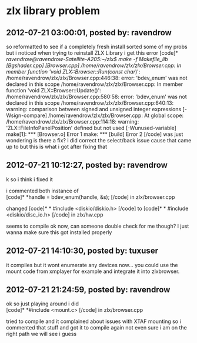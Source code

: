 # zlx library problem

## 2012-07-21 03:00:01, posted by: ravendrow

so reformatted to see if a completely fresh install sorted some of my probs but i noticed when trying to reinstall ZLX Library i get this error [code]* *ravendrow@ravendrow-Satellite-A205:~/zlx$ make -f Makefile\_lib [Bgshader.cpp] [Browser.cpp] /home/ravendrow/zlx/zlx/Browser.cpp: In member function 'void ZLX::Browser::Run(const char*)': /home/ravendrow/zlx/zlx/Browser.cpp:446:38: error: 'bdev\_enum' was not declared in this scope /home/ravendrow/zlx/zlx/Browser.cpp: In member function 'void ZLX::Browser::Update()': /home/ravendrow/zlx/zlx/Browser.cpp:580:58: error: 'bdev\_enum' was not declared in this scope /home/ravendrow/zlx/zlx/Browser.cpp:640:13: warning: comparison between signed and unsigned integer expressions [-Wsign-compare] /home/ravendrow/zlx/zlx/Browser.cpp: At global scope: /home/ravendrow/zlx/zlx/Browser.cpp:114:18: warning: 'ZLX::FileInfoPanelPosition' defined but not used [-Wunused-variable] make[1]: *** [Browser.o] Error 1 make: *** [build] Error 2 [/code] was just wondering is there a fix? i did correct the select/back issue cause that came up to but this is what i got after fixing that

## 2012-07-21 10:12:27, posted by: ravendrow

k so i think i fixed it  
   
 i commented both instance of   
 [code]* *handle = bdev\_enum(handle, &s); [/code] in zlx/browser.cpp  
   
 changed [code]* * #include <diskio/diskio.h> [/code] to [code]* * #include <diskio/disc\_io.h> [/code] in zlx/hw.cpp  
   
 seems to compile ok now, can someone double check for me though? I just wanna make sure this got installed properly

## 2012-07-21 14:10:30, posted by: tuxuser

it compiles but it wont enumerate any devices now... you could use the mount code from xmplayer for example and integrate it into zlxbrowser.

## 2012-07-21 21:24:59, posted by: ravendrow

ok so just playing around i did  
 [code]* *#include <mount.c> [/code] in zlx/browser.cpp  
   
 tried to compile and it complained about issues with XTAF mounting so i commented that stuff and got it to compile again not even sure i am on the right path we will see i guess